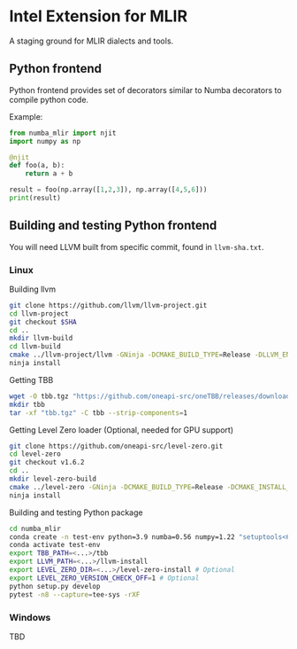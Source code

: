 <!--
SPDX-FileCopyrightText: 2022 Intel Corporation

SPDX-License-Identifier: Apache-2.0 WITH LLVM-exception
-->

# Intel Extension for MLIR

A staging ground for MLIR dialects and tools.

## Python frontend

Python frontend provides set of decorators similar to Numba decorators to compile python code.

Example:
```Python
from numba_mlir import njit
import numpy as np

@njit
def foo(a, b):
    return a + b

result = foo(np.array([1,2,3]), np.array([4,5,6]))
print(result)
```

## Building and testing Python frontend

You will need LLVM built from specific commit, found in `llvm-sha.txt`.

### Linux

Building llvm
```Bash
git clone https://github.com/llvm/llvm-project.git
cd llvm-project
git checkout $SHA
cd ..
mkdir llvm-build
cd llvm-build
cmake ../llvm-project/llvm -GNinja -DCMAKE_BUILD_TYPE=Release -DLLVM_ENABLE_PROJECTS=mlir -DLLVM_ENABLE_ASSERTIONS=ON -DLLVM_ENABLE_RTTI=ON -DLLVM_USE_LINKER=gold -DLLVM_INSTALL_UTILS=ON -DCMAKE_INSTALL_PREFIX=../llvm-install
ninja install
```

Getting TBB
```Bash
wget -O tbb.tgz "https://github.com/oneapi-src/oneTBB/releases/download/v2021.6.0/oneapi-tbb-2021.6.0-lin.tgz"
mkdir tbb
tar -xf "tbb.tgz" -C tbb --strip-components=1
```

Getting Level Zero loader (Optional, needed for GPU support)
```Bash
git clone https://github.com/oneapi-src/level-zero.git
cd level-zero
git checkout v1.6.2
cd ..
mkdir level-zero-build
cmake ../level-zero -GNinja -DCMAKE_BUILD_TYPE=Release -DCMAKE_INSTALL_PREFIX=../level-zero-install
ninja install
```

Building and testing Python package
```Bash
cd numba_mlir
conda create -n test-env python=3.9 numba=0.56 numpy=1.22 "setuptools<65.6" scikit-learn pytest-xdist ninja scipy pybind11 pytest lit tbb=2021.6.0 cmake "mkl-devel-dpcpp>=2022.2" -c conda-forge -c intel
conda activate test-env
export TBB_PATH=<...>/tbb
export LLVM_PATH=<...>/llvm-install
export LEVEL_ZERO_DIR=<...>/level-zero-install # Optional
export LEVEL_ZERO_VERSION_CHECK_OFF=1 # Optional
python setup.py develop
pytest -n8 --capture=tee-sys -rXF
```

### Windows

TBD
